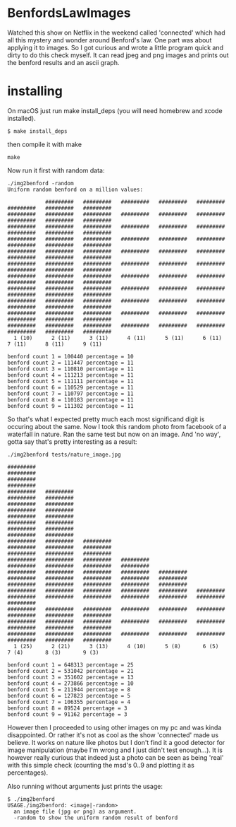 # BenfordsLawImages

Watched this show on Netflix in the weekend called 'connected' which had all this mystery and wonder around Benford's law.
One part was about applying it to images. So I got curious and wrote a little program quick and dirty to do this check myself.
It can read jpeg and png images and prints out the benford results and an ascii graph.


# installing
On macOS just run make install_deps (you will need homebrew and xcode installed).

```
$ make install_deps
```

then compile it with make
```
make
```

Now run it first with random data:
```
./img2benford -random
Uniform random benford on a million values:

            #########   #########   #########   #########   #########   #########   #########   #########
#########   #########   #########   #########   #########   #########   #########   #########   #########
#########   #########   #########   #########   #########   #########   #########   #########   #########
#########   #########   #########   #########   #########   #########   #########   #########   #########
#########   #########   #########   #########   #########   #########   #########   #########   #########
#########   #########   #########   #########   #########   #########   #########   #########   #########
#########   #########   #########   #########   #########   #########   #########   #########   #########
#########   #########   #########   #########   #########   #########   #########   #########   #########
#########   #########   #########   #########   #########   #########   #########   #########   #########
#########   #########   #########   #########   #########   #########   #########   #########   #########
#########   #########   #########   #########   #########   #########   #########   #########   #########
  1 (10)      2 (11)      3 (11)      4 (11)      5 (11)      6 (11)      7 (11)      8 (11)      9 (11)

benford count 1 = 100440 percentage = 10
benford count 2 = 111447 percentage = 11
benford count 3 = 110810 percentage = 11
benford count 4 = 111213 percentage = 11
benford count 5 = 111111 percentage = 11
benford count 6 = 110529 percentage = 11
benford count 7 = 110797 percentage = 11
benford count 8 = 110183 percentage = 11
benford count 9 = 111302 percentage = 11
```

So that's what I expected pretty much each most significand digit is occuring about the same.
Now I took this random photo from facebook of a waterfall in nature. Ran the same test but now on an image. And 'no way', gotta
say that's pretty interesting as a result:

```
./img2benford tests/nature_image.jpg

#########
#########
#########
#########
#########   #########
#########   #########
#########   #########
#########   #########
#########   #########
#########   #########
#########   #########
#########   #########
#########   #########   #########
#########   #########   #########
#########   #########   #########
#########   #########   #########   #########
#########   #########   #########   #########
#########   #########   #########   #########   #########
#########   #########   #########   #########   #########
#########   #########   #########   #########   #########
#########   #########   #########   #########   #########   #########
#########   #########   #########   #########   #########   #########   #########
#########   #########   #########   #########   #########   #########   #########   #########   #########
#########   #########   #########   #########   #########   #########   #########   #########   #########
#########   #########   #########   #########   #########   #########   #########   #########   #########
  1 (25)      2 (21)      3 (13)      4 (10)      5 (8)       6 (5)       7 (4)       8 (3)       9 (3)

benford count 1 = 648313 percentage = 25
benford count 2 = 531042 percentage = 21
benford count 3 = 351602 percentage = 13
benford count 4 = 273866 percentage = 10
benford count 5 = 211944 percentage = 8
benford count 6 = 127823 percentage = 5
benford count 7 = 106355 percentage = 4
benford count 8 = 89524 percentage = 3
benford count 9 = 91162 percentage = 3

```

However then I proceeded to using other images on my pc and was kinda disappointed. Or rather it's not as cool as the show 'connected' made us believe.
It works on nature like photos but I don't find it a good detector for image manipulation (maybe I'm wrong and I just didn't test enough...). 
It is however really curious that indeed just a photo can be seen as being 'real' with this simple check (counting the msd's 0..9 and plotting it as percentages).

Also running without arguments just prints the usage:
```
$ ./img2benford
USAGE./img2benford: <image|-random>
  an image file (jpg or png) as argument.
  -random to show the uniform random result of benford
```

